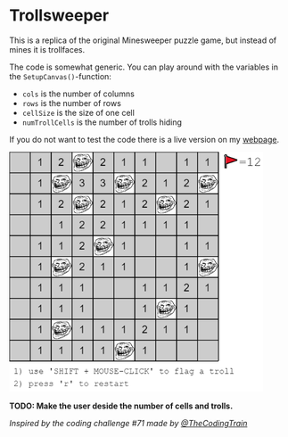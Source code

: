 # Trollsweeper

This is a replica of the original Minesweeper puzzle game, but instead of mines it is trollfaces.

The code is somewhat generic. You can play around with the variables in the ```SetupCanvas()```-function:

* `cols` is the number of columns
* `rows` is the number of rows
* `cellSize` is the size of one cell
* `numTrollCells` is the number of trolls hiding

If you do not want to test the code there is a live version on my [webpage](http://www.claesgill.com/trollsweeper).

![](/images/trollsweeper_screenshot.PNG)

**TODO: Make the user deside the number of cells and trolls.**

_Inspired by the coding challenge #71 made by [@TheCodingTrain](https://github.com/CodingTrain)_